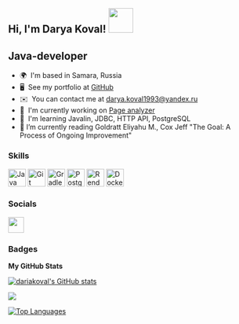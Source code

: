 <h2> Hi, I'm Darya Koval! <img src="https://media.giphy.com/media/mGcNjsfWAjY5AEZNw6/giphy.gif" width="50"></h2>

Java-developer
--------------

* 🌍  I'm based in Samara, Russia
* 🖥️  See my portfolio at [GitHub](http://github.com/dariakoval?tab=repositories)
* ✉️  You can contact me at [darya.koval1993@yandex.ru](mailto:darya.koval1993@yandex.ru)
* 🚀  I'm currently working on [Page analyzer](http://github.com/dariakoval/java-project-72)
* 🧠  I'm learning Javalin, JDBC, HTTP API, PostgreSQL
* 📖  I’m currently reading Goldratt Eliyahu M., Cox Jeff "The Goal: A Process of Ongoing Improvement"

### Skills


<p align="left">
<a href="https://www.oracle.com/java/" target="_blank" rel="noreferrer"><img src="https://raw.githubusercontent.com/danielcranney/readme-generator/main/public/icons/skills/java-colored.svg" width="36" height="36" alt="Java" /></a>
<a href="https://git-scm.com/" target="_blank" rel="noreferrer"><img src="https://raw.githubusercontent.com/danielcranney/readme-generator/main/public/icons/skills/git-colored.svg" width="36" height="36" alt="Git" /></a>
<a href="https://www.gradle.org/" target="_blank" rel="noreferrer"><img src="https://gradle.com/wp-content/themes/fuel/assets/img/branding/gradle-elephant-icon-gradient.svg" width="36" height="36" alt="Gradle" /></a>
<a href="https://www.postgresql.org/" target="_blank" rel="noreferrer"><img src="https://raw.githubusercontent.com/danielcranney/readme-generator/main/public/icons/skills/postgresql-colored.svg" width="36" height="36" alt="PostgreSQL" /></a>
<a href="https://render.com/" target="_blank" rel="noreferrer"><img src="https://raw.githubusercontent.com/danielcranney/readme-generator/main/public/icons/skills/render-colored.svg" width="36" height="36" alt="Render" /></a>
<a href="https://www.docker.com/" target="_blank" rel="noreferrer"><img src="https://raw.githubusercontent.com/danielcranney/readme-generator/main/public/icons/skills/docker-colored.svg" width="36" height="36" alt="Docker" /></a>
</p>


### Socials

<p align="left"> <a href="https://www.github.com/dariakoval" target="_blank" rel="noreferrer"> <picture> <source media="(prefers-color-scheme: dark)" srcset="https://raw.githubusercontent.com/danielcranney/readme-generator/main/public/icons/socials/github-dark.svg" /> <source media="(prefers-color-scheme: light)" srcset="https://raw.githubusercontent.com/danielcranney/readme-generator/main/public/icons/socials/github.svg" /> <img src="https://raw.githubusercontent.com/danielcranney/readme-generator/main/public/icons/socials/github.svg" width="32" height="32" /> </picture> </a></p>

### Badges

<b>My GitHub Stats</b>

<a href="http://www.github.com/dariakoval"><img src="https://github-readme-stats.vercel.app/api?username=dariakoval&show_icons=true&hide=stars,&count_private=true&title_color=22c55e&text_color=ffffff&icon_color=facc15&bg_color=1c1917&hide_border=true&show_icons=true" alt="dariakoval's GitHub stats" /></a>

<a href="http://www.github.com/dariakoval"><img src="https://github-readme-streak-stats.herokuapp.com/?user=dariakoval&stroke=ffffff&background=1c1917&ring=22c55e&fire=22c55e&currStreakNum=ffffff&currStreakLabel=22c55e&sideNums=ffffff&sideLabels=ffffff&dates=ffffff&hide_border=true" /></a>

<a href="https://github.com/dariakoval" align="left"><img src="https://github-readme-stats.vercel.app/api/top-langs/?username=dariakoval&langs_count=10&title_color=22c55e&text_color=ffffff&icon_color=facc15&bg_color=1c1917&hide_border=true&locale=en&custom_title=Top%20%Languages" alt="Top Languages" /></a>

<!--
**dariakoval/dariakoval** is a ✨ _special_ ✨ repository because its `README.md` (this file) appears on your GitHub profile.

Here are some ideas to get you started:

- 🔭 I’m currently working on ...
- 🌱 I’m currently learning ...
- 👯 I’m looking to collaborate on ...
- 🤔 I’m looking for help with ...
- 💬 Ask me about ...
- 📫 How to reach me: ...
- 😄 Pronouns: ...
- ⚡ Fun fact: ...
-->
